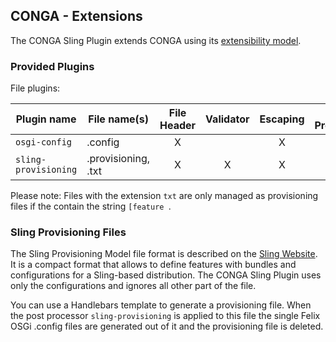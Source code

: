 ## CONGA - Extensions

The CONGA Sling Plugin extends CONGA using its [extensibility model][conga-extensibility].


### Provided Plugins

File plugins:

| Plugin name          | File name(s)        | File Header | Validator | Escaping | Post Processor |
|----------------------|---------------------|:-----------:|:---------:|:--------:|:--------------:|
| `osgi-config`        | .config             | X           |           | X        |                |
| `sling-provisioning` | .provisioning, .txt | X           | X         | X        | X              |

Please note: Files with the extension `txt` are only managed as provisioning files if the contain the string `[feature `.


### Sling Provisioning Files

The Sling Provisioning Model file format is described on the [Sling Website][sling-slingstart]. It is a compact format that allows to define features with bundles and configurations for a Sling-based distribution. The CONGA Sling Plugin uses only the configurations and ignores all other part of the file.

You can use a Handlebars template to generate a provisioning file. When the post processor `sling-provisioning` is applied to this file the single Felix OSGi .config files are generated out of it and the provisioning file is deleted.


[conga-extensibility]: http://devops.wcm.io/conga/extensibility.html
[sling-slingstart]: https://sling.apache.org/documentation/development/slingstart.html
